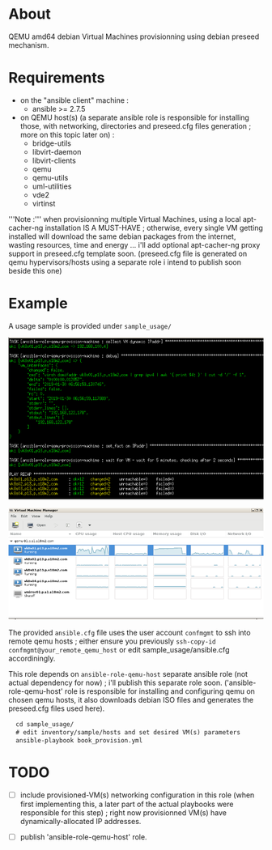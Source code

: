 
# About #

QEMU amd64 debian Virtual Machines provisionning using debian preseed mechanism.


# Requirements #

- on the "ansible client" machine :
  - ansible >= 2.7.5
- on QEMU host(s) (a separate ansible role is responsible for installing those, with networking, directories and preseed.cfg files generation ; more on this topic later on) :
  - bridge-utils
  - libvirt-daemon
  - libvirt-clients
  - qemu
  - qemu-utils
  - uml-utilities
  - vde2
  - virtinst

'''Note :''' when provisionning multiple Virtual Machines, using a local apt-cacher-ng installation IS A MUST-HAVE ; otherwise, every single VM getting installed will download the same debian packages from the internet, wasting resources, time and energy ... i'll add optional apt-cacher-ng proxy support in preseed.cfg template soon.
(preseed.cfg file is generated on qemu hypervisors/hosts using a separate role i intend to publish soon beside this one)


# Example #

A usage sample is provided under ```sample_usage/```

![sample playbook execution complete](sample-complete.png?raw=true)

![sample playbook virt-manager](sample-virt-manager.png?raw=true)

The provided ```ansible.cfg``` file uses the user account ```confmgmt``` to ssh into remote qemu hosts ; either ensure you previously ```ssh-copy-id confmgmt@your_remote_qemu_host``` or edit sample_usage/ansible.cfg accordiningly.

This role depends on ```ansible-role-qemu-host``` separate ansible role (not actual dependency for now) ; i'll publish this separate role soon.
('ansible-role-qemu-host' role is responsible for installing and configuring qemu on chosen qemu hosts, it also downloads debian ISO files and generates the preseed.cfg files used here).

```
  cd sample_usage/
  # edit inventory/sample/hosts and set desired VM(s) parameters
  ansible-playbook book_provision.yml
```

# TODO #

- [ ] include provisioned-VM(s) networking configuration in this role (when first implementing this, a later part of the actual playbooks were responsible for this step) ; right now provisionned VM(s) have dynamically-allocated IP addresses.
- [ ] publish 'ansible-role-qemu-host' role.

